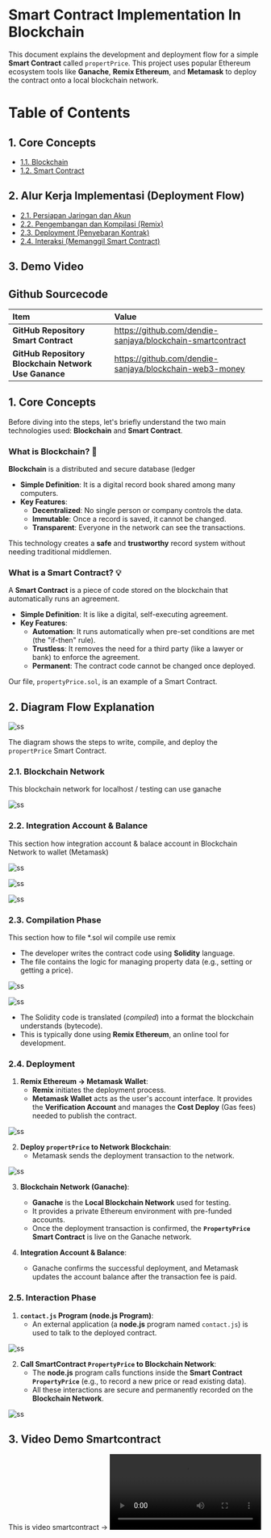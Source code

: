 # Smart Contract Implementation In Blockchain

This document explains the development and deployment flow for a simple **Smart Contract** called `propertPrice`. This project uses popular Ethereum ecosystem tools like **Ganache**, **Remix Ethereum**, and **Metamask** to deploy the contract onto a local blockchain network.

# Table of Contents

## 1. Core Concepts
- [1.1. Blockchain](#11-blockchain-🔗)
- [1.2. Smart Contract](#12-smart-contract-💡)
## 2. Alur Kerja Implementasi (Deployment Flow)
- [2.1. Persiapan Jaringan dan Akun](#21-persiapan-jaringan-dan-akun)
- [2.2. Pengembangan dan Kompilasi (Remix)](#22-pengembangan-dan-kompilasi-remix)
- [2.3. Deployment (Penyebaran Kontrak)](#23-deployment-penyebaran-kontrak)
- [2.4. Interaksi (Memanggil Smart Contract)](#24-interaksi-memanggil-smart-contract)
## 3. Demo Video

## Github Sourcecode

| Item | Value |
| :--- | :--- |
| **GitHub Repository Smart Contract** | https://github.com/dendie-sanjaya/blockchain-smartcontract |
| **GitHub Repository Blockchain Network Use Ganance** | https://github.com/dendie-sanjaya/blockchain-web3-money |

## 1. Core Concepts

Before diving into the steps, let's briefly understand the two main technologies used: **Blockchain** and **Smart Contract**.

### What is Blockchain? 🔗

**Blockchain** is a distributed and secure database (ledger

* **Simple Definition**: It is a digital record book shared among many computers.
* **Key Features**:
    * **Decentralized**: No single person or company controls the data.
    * **Immutable**: Once a record is saved, it cannot be changed.
    * **Transparent**: Everyone in the network can see the transactions.

This technology creates a **safe** and **trustworthy** record system without needing traditional middlemen.

### What is a Smart Contract? 💡

A **Smart Contract** is a piece of code stored on the blockchain that automatically runs an agreement.

* **Simple Definition**: It is like a digital, self-executing agreement.
* **Key Features**:
    * **Automation**: It runs automatically when pre-set conditions are met (the "if-then" rule).
    * **Trustless**: It removes the need for a third party (like a lawyer or bank) to enforce the agreement.
    * **Permanent**: The contract code cannot be changed once deployed.

Our file, `propertyPrice.sol`, is an example of a Smart Contract.



## 2. Diagram Flow Explanation

![ss](./design/architecture.png)

The diagram shows the steps to write, compile, and deploy the `propertPrice` Smart Contract.

### 2.1. Blockchain Network 

This blockchain network for localhost / testing can use ganache

![ss](./ss/1-ganache.png)

### 2.2. Integration Account & Balance 

This section how integration account & balace account in Blockchain Network  to wallet (Metamask)

![ss](./ss/2-metmask.png)

![ss](./ss/3-metamask.png)

![ss](./ss/4-metmask.png)


### 2.3. Compilation Phase

This section how to file *.sol wil compile use remix 

* The developer writes the contract code using **Solidity** language.
* The file contains the logic for managing property data (e.g., setting or getting a price).

![ss](./ss/5-remix-compiler.png)

![ss](./ss/6-remix-compiler-handfork.png)


* The Solidity code is translated (*compiled*) into a format the blockchain understands (bytecode).
* This is typically done using **Remix Ethereum**, an online tool for development.


### 2.4. Deployment

1.  **Remix Ethereum $\rightarrow$ Metamask Wallet**:
    * **Remix** initiates the deployment process.
    * **Metamask Wallet** acts as the user's account interface. It provides the **Verification Account** and manages the **Cost Deploy** (Gas fees) needed to publish the contract.

![ss](./ss/7-remix-deploy-contract.png)

2.  **Deploy `propertPrice` to Network Blockchain**:
    * Metamask sends the deployment transaction to the network.

![ss](./ss/7-remix-deploy-contract-2.png)

3.  **Blockchain Network (Ganache)**:
    * **Ganache** is the **Local Blockchain Network** used for testing.
    * It provides a private Ethereum environment with pre-funded accounts.
    * Once the deployment transaction is confirmed, the **`PropertyPrice` Smart Contract** is live on the Ganache network.

4.  **Integration Account & Balance**:
    * Ganache confirms the successful deployment, and Metamask updates the account balance after the transaction fee is paid.

### 2.5. Interaction Phase

1.  **`contact.js` Program (node.js Program)**:
    * An external application (a **node.js** program named `contact.js`) is used to talk to the deployed contract.

![ss](./ss/contact-js.png)


2.  **Call SmartContract `PropertyPrice` to Blockchain Network**:
    * The **node.js** program calls functions inside the **Smart Contract `PropertyPrice`** (e.g., to record a new price or read existing data).
    * All these interactions are secure and permanently recorded on the **Blockchain Network**.

![ss](./ss/8-test-call-smartcontract.png)


## 3. Video Demo Smartcontract

This is video smartcontract -> ![Video ](./video/smart-contract.mp4)
